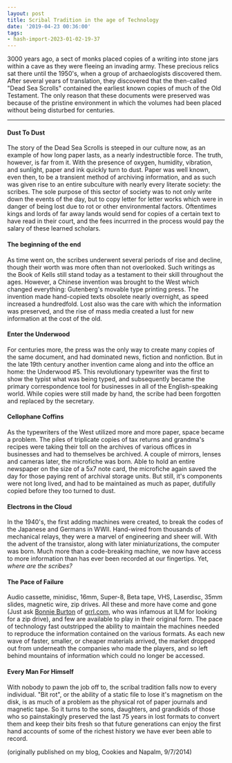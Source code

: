 ```yaml
---
layout: post
title: Scribal Tradition in the age of Technology
date: '2019-04-23 00:36:00'
tags:
- hash-import-2023-01-02-19-37
---
```


3000 years ago, a sect of monks placed copies of a writing into stone jars within a cave as they were fleeing an invading army. These precious relics sat there until the 1950's, when a group of archaeologists discovered them. After several years of translation, they discovered that the then-called "Dead Sea Scrolls" contained the earliest known copies of much of the Old Testament. The only reason that these documents were preserved was because of the pristine environment in which the volumes had been placed without being disturbed for centuries.

* * *

#### Dust To Dust

The story of the Dead Sea Scrolls is steeped in our culture now, as an example of how long paper lasts, as a nearly indestructible force. The truth, however, is far from it. With the presence of oxygen, humidity, vibration, and sunlight, paper and ink quickly turn to dust. Paper was well known, even then, to be a transient method of archiving information, and as such was given rise to an entire subculture with nearly every literate society: the scribes. The sole purpose of this sector of society was to not only write down the events of the day, but to copy letter for letter works which were in danger of being lost due to rot or other environmental factors. Oftentimes kings and lords of far away lands would send for copies of a certain text to have read in their court, and the fees incurrred in the process would pay the salary of these learned scholars.

#### The beginning of the end

As time went on, the scribes underwent several periods of rise and decline, though their worth was more often than not overlooked. Such writings as the Book of Kells still stand today as a testament to their skill throughout the ages. However, a Chinese invention was brought to the West which changed everything: Gutenberg's movable type printing press. The invention made hand-copied texts obsolete nearly overnight, as speed increased a hundredfold. Lost also was the care with which the information was preserved, and the rise of mass media created a lust for new information at the cost of the old.

#### Enter the Underwood

For centuries more, the press was the only way to create many copies of the same document, and had dominated news, fiction and nonfiction. But in the late 19th century another invention came along and into the office an home: the Underwood #5. This revolutionary typewriter was the first to show the typist what was being typed, and subsequently became the primary correspondence tool for businesses in all of the English-speaking world. While copies were still made by hand, the scribe had been forgotten and replaced by the secretary.

#### Cellophane Coffins

As the typewriters of the West utilized more and more paper, space became a problem. The piles of triplicate copies of tax returns and grandma's recipes were taking their toll on the archives of various offices in businesses and had to themselves be archived. A couple of mirrors, lenses and cameras later, the microfiche was born. Able to hold an entire newspaper on the size of a 5x7 note card, the microfiche again saved the day for those paying rent of archival storage units. But still, it's components were not long lived, and had to be maintained as much as paper, dutifully copied before they too turned to dust.

#### Electrons in the Cloud

In the 1940's, the first adding machines were created, to break the codes of the Japanese and Germans in WWII. Hand-wired from thousands of mechanical relays, they were a marvel of engineering and sheer will. With the advent of the transistor, along with later miniaturizations, the computer was born. Much more than a code-breaking machine, we now have access to more information than has ever been recorded at our fingertips. Yet, _where are the scribes?_

#### The Pace of Failure

Audio cassette, minidisc, 16mm, Super-8, Beta tape, VHS, Laserdisc, 35mm slides, magnetic wire, zip drives. All these and more have come and gone (Just ask [Bonnie Burton](https://kk.org/cooltools/bonnie-burton-pop-culture-author/) of [grrl.com](http://grrl.com), who was infamous at ILM for looking for a zip drive), and few are available to play in their original form. The pace of technology fast outstripped the ability to maintain the machines needed to reproduce the information contained on the various formats. As each new wave of faster, smaller, or cheaper materials arrived, the market dropped out from underneath the companies who made the players, and so left behind mountains of information which could no longer be accessed.

#### Every Man For Himself

With nobody to pawn the job off to, the scribal tradition falls now to every individual. "Bit rot", or the ability of a static file to lose it's magnetism on the disk, is as much of a problem as the physical rot of paper journals and magnetic tape. So it turns to the sons, daughters, and grandkids of those who so painstakingly preserved the last 75 years in lost formats to convert them and keep their bits fresh so that future generations can enjoy the first hand accounts of some of the richest history we have ever been able to record.

(originally published on my blog, Cookies and Napalm, 9/7/2014)

